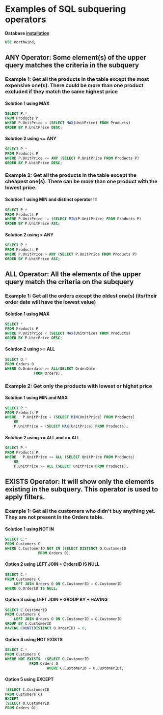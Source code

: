 # Examples of SQL subquering operators

**Database [installation](DB_Northwind.sql "DB installation script")**
```sql
USE northwind;
```

## ANY Operator: Some element(s) of the upper query matches the criteria in the subquery 
### Example 1: Get all the products in the table except the most expensive one(s). There could be more than one product excluded if they match the same highest price
#### Solution 1 using MAX
```sql
SELECT P.*
FROM Products P
WHERE P.UnitPrice < (SELECT MAX(UnitPrice) FROM Products)
ORDER BY P.UnitPrice DESC;
```

#### Solution 2 using <= ANY
```sql
SELECT P.*
FROM Products P
WHERE P.UnitPrice <= ANY (SELECT P.UnitPrice FROM Products P)
ORDER BY P.UnitPrice DESC;
```

### Example 2: Get all the products in the table except the cheapest one(s). There can be more than one product with the lowest price.
#### Solution 1 using MIN and distinct operator !=
```sql
SELECT P.*
FROM Products P
WHERE P.UnitPrice != (SELECT MIN(P.UnitPrice) FROM Products P)
ORDER BY P.UnitPrice ASC;
```

#### Solution 2 using > ANY
```sql
SELECT P.*
FROM Products P
WHERE P.UnitPrice > ANY (SELECT P.UnitPrice FROM Products P)
ORDER BY P.UnitPrice ASC;
```

## ALL Operator: All the elements of the upper query match the criteria on the subquery
### Example 1: Get all the orders except the oldest one(s) (its/their order date will have the lowest value)
#### Solution 1 using MAX
```sql
SELECT *
FROM Products P
WHERE P.UnitPrice < (SELECT MAX(UnitPrice) FROM Products)
ORDER BY P.UnitPrice DESC;
```

#### Solution 2 using >= ALL
```sql
SELECT O.*
FROM Orders O 
WHERE O.Orderdate >= ALL(SELECT OrderDate
			 FROM Orders);
```


### Example 2: Get only the products with lowest or highst price
#### Solution 1 using MIN and MAX
```sql
SELECT P.*
FROM Products P
WHERE 	P.UnitPrice = (SELECT MIN(UnitPrice) FROM Products)
	OR
	P.UnitPrice = (SELECT MAX(UnitPrice) FROM Products);
```

#### Solution 2 using <= ALL and >= ALL
```sql
SELECT P.* 
FROM Products P
WHERE 	P.UnitPrice <= ALL (SELECT UnitPrice FROM Products)
	OR
	P.UnitPrice >= ALL (SELECT UnitPrice FROM Products);
```

## EXISTS Operator: It will show only the elements existing in the subquery. This operator is used to apply filters.
### Example 1: Get all the customers who didn't buy anything yet. They are not present in the Orders table.
#### Solution 1 using NOT IN
```sql
SELECT C.*
FROM Customers C
WHERE C.CustomerID NOT IN (SELECT DISTINCT O.CustomerID
			   FROM Orders O);
```

#### Option 2 using LEFT JOIN + OrdersID IS NULL
```sql                        
SELECT C.*
FROM Customers C
	LEFT JOIN Orders O ON C.CustomerID = O.CustomerID
WHERE O.OrderID IS NULL;
```

#### Option 3 using LEFT JOIN + GROUP BY + HAVING
```sql
SELECT C.CustomerID
FROM Customers C
	LEFT JOIN Orders O ON C.CustomerID = O.CustomerID
GROUP BY C.CustomerID
HAVING COUNT(DISTINCT O.OrderID) = 0;
```

#### Option 4 using NOT EXISTS
```sql
SELECT C.*
FROM Customers C
WHERE NOT EXISTS  (SELECT O.CustomerID
		   FROM Orders O
                   WHERE C.CustomerID = O.CustomerID);
```

#### Option 5 using EXCEPT
```sql                    
(SELECT C.CustomerID
FROM Customers C)
EXCEPT
(SELECT O.CustomerID
FROM Orders O);
```
